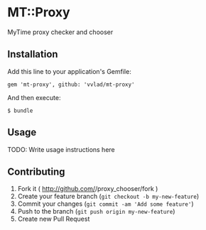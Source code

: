 # MT::Proxy

  MyTime proxy checker and chooser

## Installation

Add this line to your application's Gemfile:

    gem 'mt-proxy', github: 'vvlad/mt-proxy'

And then execute:

    $ bundle


## Usage

TODO: Write usage instructions here

## Contributing

1. Fork it ( http://github.com/<my-github-username>/proxy_chooser/fork )
2. Create your feature branch (`git checkout -b my-new-feature`)
3. Commit your changes (`git commit -am 'Add some feature'`)
4. Push to the branch (`git push origin my-new-feature`)
5. Create new Pull Request
